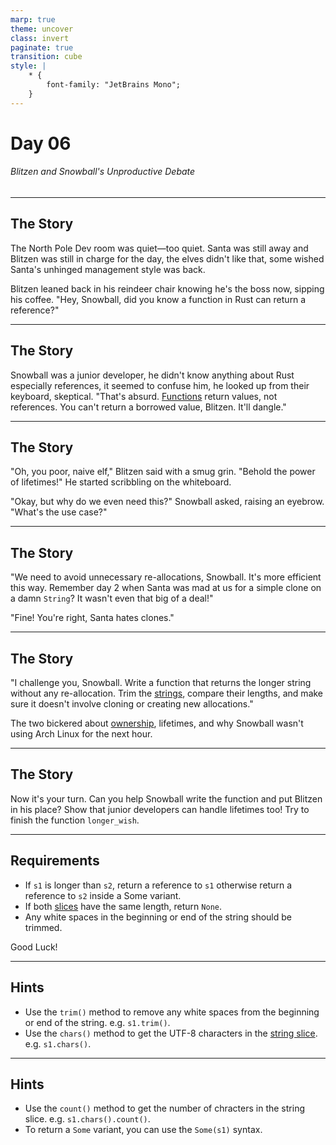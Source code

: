 ```yaml
---
marp: true
theme: uncover
class: invert
paginate: true
transition: cube
style: |
    * {
        font-family: "JetBrains Mono";
    }
---
```


# Day 06

###### Blitzen and Snowball's Unproductive Debate

---

## The Story

The North Pole Dev room was quiet—too quiet. Santa was still away and Blitzen was still in charge for the day, the elves didn't like that, some wished Santa's unhinged management style was back.

Blitzen leaned back in his reindeer chair knowing he's the boss now, sipping his coffee. "Hey, Snowball, did you know a function in Rust can return a reference?"

---

## The Story

Snowball was a junior developer, he didn't know anything about Rust especially references, it seemed to confuse him, he looked up from their keyboard, skeptical. "That's absurd. [Functions](https://www.rustfinity.com/learn/rust/the-programming-basics/functions) return values, not references. You can't return a borrowed value, Blitzen. It'll dangle."

---

## The Story

"Oh, you poor, naive elf," Blitzen said with a smug grin. "Behold the power of lifetimes!" He started scribbling on the whiteboard.

"Okay, but why do we even need this?" Snowball asked, raising an eyebrow. "What's the use case?"

---

## The Story

"We need to avoid unnecessary re-allocations, Snowball. It's more efficient this way. Remember day 2 when Santa was mad at us for a simple clone on a damn `String`? It wasn't even that big of a deal!"

"Fine! You're right, Santa hates clones."

---

## The Story

"I challenge you, Snowball. Write a function that returns the longer string without any re-allocation. Trim the [strings](https://www.rustfinity.com/learn/rust/ownership/strings-and-slices), compare their lengths, and make sure it doesn't involve cloning or creating new allocations."

The two bickered about [ownership](https://www.rustfinity.com/learn/rust/ownership), lifetimes, and why Snowball wasn't using Arch Linux for the next hour.

---

## The Story

Now it's your turn. Can you help Snowball write the function and put Blitzen in his place? Show that junior developers can handle lifetimes too! Try to finish the function `longer_wish`.

---

## Requirements

- If `s1` is longer than `s2`, return a reference to `s1` otherwise return a reference to `s2` inside a Some variant.
- If both [slices](https://www.rustfinity.com/learn/rust/ownership/strings-and-slices) have the same length, return `None`.
- Any white spaces in the beginning or end of the string should be trimmed.

Good Luck!

---

## Hints

- Use the `trim()` method to remove any white spaces from the beginning or end of the string. e.g. `s1.trim()`.
- Use the `chars()` method to get the UTF-8 characters in the [string slice](https://www.rustfinity.com/learn/rust/ownership/strings-and-slices). e.g. `s1.chars()`.

---

## Hints

- Use the `count()` method to get the number of chracters in the string slice. e.g. `s1.chars().count()`.
- To return a `Some` variant, you can use the `Some(s1)` syntax.
